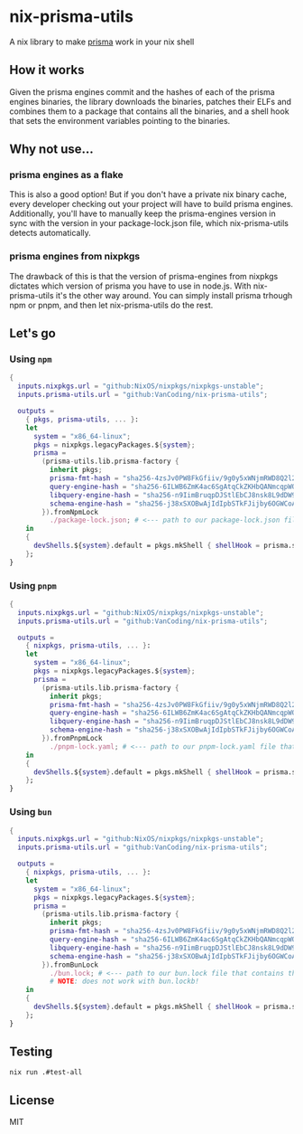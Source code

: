 # nix-prisma-utils

A nix library to make [prisma](https://www.prisma.io/) work in your nix shell

## How it works

Given the prisma engines commit and the hashes of each of the prisma engines binaries, the library downloads the binaries, patches their ELFs and combines them to a package that contains all the binaries, and a shell hook that sets the environment variables pointing to the binaries.

## Why not use...

### prisma engines as a flake

This is also a good option! But if you don't have a private nix binary cache, every developer checking out your project will have to build prisma engines.
Additionally, you'll have to manually keep the prisma-engines version in sync with the version in your package-lock.json file, which nix-prisma-utils detects automatically.

### prisma engines from nixpkgs

The drawback of this is that the version of prisma-engines from nixpkgs dictates which version of prisma you have to use in node.js.
With nix-prisma-utils it's the other way around. You can simply install prisma trhough npm or pnpm, and then let nix-prisma-utils do the rest.

## Let's go

### Using `npm`

```nix
{
  inputs.nixpkgs.url = "github:NixOS/nixpkgs/nixpkgs-unstable";
  inputs.prisma-utils.url = "github:VanCoding/nix-prisma-utils";

  outputs =
    { pkgs, prisma-utils, ... }:
    let
      system = "x86_64-linux";
      pkgs = nixpkgs.legacyPackages.${system};
      prisma =
        (prisma-utils.lib.prisma-factory {
          inherit pkgs;
          prisma-fmt-hash = "sha256-4zsJv0PW8FkGfiiv/9g0y5xWNjmRWD8Q2l2blSSBY3s="; # just copy these hashes for now, and then change them when nix complains about the mismatch
          query-engine-hash = "sha256-6ILWB6ZmK4ac6SgAtqCkZKHbQANmcqpWO92U8CfkFzw=";
          libquery-engine-hash = "sha256-n9IimBruqpDJStlEbCJ8nsk8L9dDW95ug+gz9DHS1Lc=";
          schema-engine-hash = "sha256-j38xSXOBwAjIdIpbSTkFJijby6OGWCoAx+xZyms/34Q=";
        }).fromNpmLock
          ./package-lock.json; # <--- path to our package-lock.json file that contains the version of prisma-engines
    in
    {
      devShells.${system}.default = pkgs.mkShell { shellHook = prisma.shellHook; };
    };
}

```

### Using `pnpm`

```nix
{
  inputs.nixpkgs.url = "github:NixOS/nixpkgs/nixpkgs-unstable";
  inputs.prisma-utils.url = "github:VanCoding/nix-prisma-utils";

  outputs =
    { nixpkgs, prisma-utils, ... }:
    let
      system = "x86_64-linux";
      pkgs = nixpkgs.legacyPackages.${system};
      prisma =
        (prisma-utils.lib.prisma-factory {
          inherit pkgs;
          prisma-fmt-hash = "sha256-4zsJv0PW8FkGfiiv/9g0y5xWNjmRWD8Q2l2blSSBY3s="; # just copy these hashes for now, and then change them when nix complains about the mismatch
          query-engine-hash = "sha256-6ILWB6ZmK4ac6SgAtqCkZKHbQANmcqpWO92U8CfkFzw=";
          libquery-engine-hash = "sha256-n9IimBruqpDJStlEbCJ8nsk8L9dDW95ug+gz9DHS1Lc=";
          schema-engine-hash = "sha256-j38xSXOBwAjIdIpbSTkFJijby6OGWCoAx+xZyms/34Q=";
        }).fromPnpmLock
          ./pnpm-lock.yaml; # <--- path to our pnpm-lock.yaml file that contains the version of prisma-engines
    in
    {
      devShells.${system}.default = pkgs.mkShell { shellHook = prisma.shellHook; };
    };
}

```

### Using `bun`

```nix
{
  inputs.nixpkgs.url = "github:NixOS/nixpkgs/nixpkgs-unstable";
  inputs.prisma-utils.url = "github:VanCoding/nix-prisma-utils";

  outputs =
    { nixpkgs, prisma-utils, ... }:
    let
      system = "x86_64-linux";
      pkgs = nixpkgs.legacyPackages.${system};
      prisma =
        (prisma-utils.lib.prisma-factory {
          inherit pkgs;
          prisma-fmt-hash = "sha256-4zsJv0PW8FkGfiiv/9g0y5xWNjmRWD8Q2l2blSSBY3s="; # just copy these hashes for now, and then change them when nix complains about the mismatch
          query-engine-hash = "sha256-6ILWB6ZmK4ac6SgAtqCkZKHbQANmcqpWO92U8CfkFzw=";
          libquery-engine-hash = "sha256-n9IimBruqpDJStlEbCJ8nsk8L9dDW95ug+gz9DHS1Lc=";
          schema-engine-hash = "sha256-j38xSXOBwAjIdIpbSTkFJijby6OGWCoAx+xZyms/34Q=";
        }).fromBunLock
          ./bun.lock; # <--- path to our bun.lock file that contains the version of prisma-engines.
          # NOTE: does not work with bun.lockb!
    in
    {
      devShells.${system}.default = pkgs.mkShell { shellHook = prisma.shellHook; };
    };
}
```

## Testing

`nix run .#test-all`

## License

MIT
